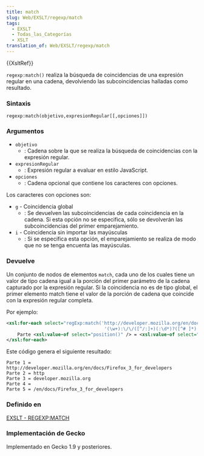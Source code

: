 ```yaml
---
title: match
slug: Web/EXSLT/regexp/match
tags:
  - EXSLT
  - Todas_las_Categorías
  - XSLT
translation_of: Web/EXSLT/regexp/match
---
```


{{XsltRef}}

`regexp:match()` realiza la búsqueda de coincidencias de una expresión regular en una cadena, devolviendo las subcoincidencias halladas como resultado.

### Sintaxis

```
regexp:match(objetivo,expresionRegular[[,opciones]])
```

### Argumentos

- `objetivo`
  - : Cadena sobre la que se realiza la búsqueda de coincidencias con la expresión regular.
- `expresionRegular`
  - : Expresión regular a evaluar en estilo JavaScript.
- `opciones`
  - : Cadena opcional que contiene los caracteres con opciones.

Los caracteres con opciones son:

- `g` - Coincidencia global
  - : Se devuelven las subcoincidencias de cada coincidencia en la cadena. Si esta opción no se especifica, sólo se devolverán las subcoincidencias del primer emparejamiento.
- `i` - Coincidencia sin importar las mayúsculas
  - : Si se especifica esta opción, el emparejamiento se realiza de modo que no se tenga encuenta las mayúsculas.

### Devuelve

Un conjunto de nodos de elementos `match`, cada uno de los cuales tiene un valor de tipo cadena igual a la porción del primer parámetro de la cadena capturado por la expresión regular. Si la coincidencia no es de tipo global, el primer elemento match tiene el valor de la porción de cadena que coincide con la expresión regular completa.

Por ejemplo:

```xml
<xsl:for-each select="regExp:match('http://developer.mozilla.org/en/docs/Firefox_3_for_developers',
                                    '(\w+):\/\/([^/:]+)(:\d*)?([^# ]*)')">
    Parte <xsl:value-of select="position()" /> = <xsl:value-of select="." />
</xsl:for-each>
```

Este código genera el siguiente resultado:

```
Parte 1 = http://developer.mozilla.org/en/docs/Firefox_3_for_developers
Parte 2 = http
Parte 3 = developer.mozilla.org
Parte 4 =
Parte 5 = /en/docs/Firefox_3_for_developers
```

### Definido en

[EXSLT - REGEXP:MATCH](http://www.exslt.org/regexp/functions/match/index.html)

### Implementación de Gecko

Implementado en Gecko 1.9 y posteriores.

